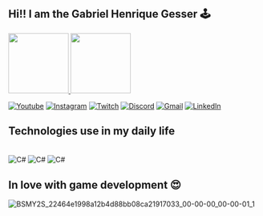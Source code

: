 ## Hi!! I am the Gabriel Henrique Gesser 🕹️

<div>
  <a href="https://github.com/GabrielHGesser">
  <img height="120em" src="https://github-readme-stats.vercel.app/api?username=GabrielHGesser&show_icons=true&theme=merko&include_all_commits=true&count_private=true"/>
  <img height="120em" src="https://github-readme-stats.vercel.app/api/top-langs/?username=GabrielHGesser&layout=compact&langs_count=7&theme=merko"/>
</div>

[![Youtube](https://img.shields.io/badge/YouTube-FF0000?style=for-the-badge&logo=youtube&logoColor=white)](https://www.youtube.com/channel/UC5kYFBmttQ6nixTvCU-ijrw)
[![Instagram](https://img.shields.io/badge/Instagram-E4405F?style=for-the-badge&logo=instagram&logoColor=white)](https://www.instagram.com/gessergabriel/)
[![Twitch](https://img.shields.io/badge/Twitch-9146FF?style=for-the-badge&logo=twitch&logoColor=white)](https://www.twitch.tv/dev_gabriel)
[![Discord](https://img.shields.io/badge/Discord-7289DA?style=for-the-badge&logo=discord&logoColor=white)](https://github.com/GabrielHGesser)
[![Gmail](https://img.shields.io/badge/Gmail-D14836?style=for-the-badge&logo=gmail&logoColor=white)](https://mail.google.com/mail/u/0/#inbox)
[![LinkedIn](https://img.shields.io/badge/LinkedIn-0077B5?style=for-the-badge&logo=linkedin&logoColor=white)](https://www.linkedin.com/feed/)


## Technologies use in my daily life
<div style="display: inline_block"><br/>
    <img align="center" alt="C#" src="https://img.shields.io/badge/C%23-239120?style=for-the-badge&logo=c-sharp&logoColor=white" />
    <img align="center" alt="C#" src="https://img.shields.io/badge/Python-3776AB?style=for-the-badge&logo=python&logoColor=white" />
    <img align="center" alt="C#" src="https://img.shields.io/badge/Unity-100000?style=for-the-badge&logo=unity&logoColor=white" />
</div>

  
  
##  In love with game development 😍

  
![BSMY2S_22464e1998a12b4d88bb08ca21917033_00-00-00_00-00-01_1](https://user-images.githubusercontent.com/81266392/173652380-d03e5342-0407-4c8b-9f72-c1cfc391ab3e.gif)
  
  
